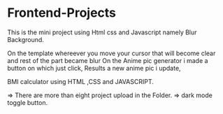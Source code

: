 # Frontend-Projects
This is the mini project using Html css and Javascript namely Blur Background.

On the template whereever you move your cursor that will become clear and rest of the part became blur
On the Anime pic generator i made a button on which just click, Results a new anime pic i update,

BMI calculator using HTML ,CSS and JAVASCRIPT.

=> There are more than eight project upload in the Folder.
=> dark mode toggle button.
